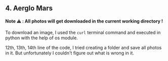 ## 4. Aerglo Mars

#### Note :warning: : All photos will get downloaded in the current working directory !

To download an image, I used the `curl` terminal command and executed in python with the help of os module.

12th, 13th, 14th line of the code, I tried creating a folder and save all photos in it. But unfortunately I couldn't figure out what is wrong in it.
